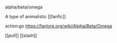 alpha/beta/omega

A type of animalistic [[fanfic]]

action:go https://fanlore.org/wiki/Alpha/Beta/Omega

[[pull]] [[slash]]
